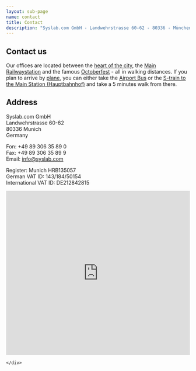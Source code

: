 ```yaml
---
layout: sub-page
name: contact
title: Contact
description: "Syslab.com GmbH - Landwehrstrasse 60-62 - 80336 - München - Deutschland."
---
```


<section id="about">
    <div class="container" itemscope itemtype="http://schema.org/Organization">

<h1>Contact us</h1>

<p>Our offices are located between the <a href="http://www.muenchen.de/int/en">heart of the city</a>, the <a href="http://www.bahnhof.de/bahnhof-de/München_Hbf.html">Main Railwaystation</a> and the famous <a href="http://www.oktoberfest.de/en/">Octoberfest</a> - all in walking distances. If you plan to arrive by <a href="http://www.munich-airport.de/en/consumer/index.jsp">plane</a>, you can either take the <a href="http://www.airportbus-muenchen.de/en/home/">Airport Bus</a> or the <a href="http://www.munich-airport.de/en/consumer/anab/bahn1/index.jsp">S-train to the Main Station (Hauptbahnhof)</a> and take a 5 minutes walk from there.</p>

<h1>Address</h1>

<p>
<span itemprop="name">Syslab.com GmbH</span><br>
<span itemprop="address" itemscope itemtype="http://schema.org/PostalAddress">
    <span itemprop="streetAddress">Landwehrstrasse 60-62</span><br>
    <span itemprop="postalCode">80336</span> <span itemprop="addressLocality">Munich</span><br>
    <span itemprop="addressCountry">Germany</span></p>
</span>
<p>Fon: <span itemprop="telephone">+49 89 306 35 89 0</span><br>
Fax: <span itemprop="telefax">+49 89 306 35 89 9</span><br>
Email: <a href="mailto:info@syslab.com">info@syslab.com</a></p>

<p>Register: Munich HRB135057<br>
German VAT ID: 143/184/50154 <br>
International VAT ID: DE212842815
</p>

<iframe src="https://www.google.com/maps/embed?pb=!1m14!1m8!1m3!1d5325.171355244003!2d11.55190234931463!3d48.13751298662668!3m2!1i1024!2i768!4f13.1!3m3!1m2!1s0x479ddf560134281f%3A0x66761c79d4165a34!2sSyslab.com+GmbH!5e0!3m2!1sen!2sde!4v1411129631143" width="100%" height="450" frameborder="0" style="border:0"></iframe>


    </div>
</section>

